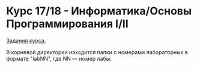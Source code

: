# Курс 17/18 - Информатика/Основы Программирования I/II

[Задания курса.](https://docs.google.com/document/d/1xrpJrEPfF8pt5H5FsIfXumKFvwkoEy_wYpgZskR7_lA/edit)

В корневой директории находится папки с номерами лабораторных в формате "labNN", где NN — номер лабы.
